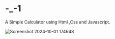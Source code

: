# -_-1
A Simple Calculator using Html ,Css and Javascript.




![Screenshot 2024-10-01 174648](https://github.com/user-attachments/assets/574dc42a-7744-4f3d-9c40-75c883a29a77)
